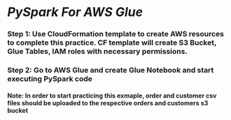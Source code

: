 # *PySpark For AWS Glue*

### Step 1: Use CloudFormation template to create AWS resources to complete this practice. CF template will create S3 Bucket, Glue Tables, IAM roles with necessary permissions. 

### Step 2: Go to AWS Glue and create Glue Notebook and start executing PySpark code

#### Note: In order to start practicing this exmaple, order and customer csv files should be uploaded to the respective orders and customers s3 bucket
